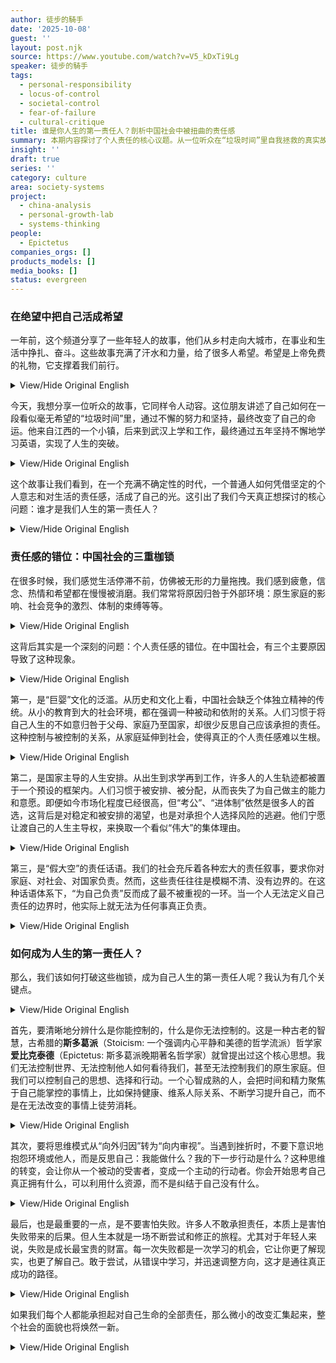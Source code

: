 ```yaml
---
author: 徒步的騎手
date: '2025-10-08'
guest: ''
layout: post.njk
source: https://www.youtube.com/watch?v=V5_kDxTi9Lg
speaker: 徒步的騎手
tags:
  - personal-responsibility
  - locus-of-control
  - societal-control
  - fear-of-failure
  - cultural-critique
title: 谁是你人生的第一责任人？剖析中国社会中被扭曲的责任感
summary: 本期内容探讨了个人责任的核心议题。从一位听众在“垃圾时间”里自我拯救的真实故事出发，深入剖析了为何在中国社会，个人责任感常常被“假大空”的集体概念所绑架和稀释。文章指出了导致这种现象的三大原因：泛滥的“巨婴”文化、国家主导的人生安排以及缺乏边界的传统人情社会。最后，文章提出了一个清晰的行动框架：区分可控与不可控，从外部归因转向内部审视，并勇敢地拥抱失败，以此重新夺回人生的主导权。
insight: ''
draft: true
series: ''
category: culture
area: society-systems
project:
  - china-analysis
  - personal-growth-lab
  - systems-thinking
people:
  - Epictetus
companies_orgs: []
products_models: []
media_books: []
status: evergreen
---
```


### 在绝望中把自己活成希望

一年前，这个频道分享了一些年轻人的故事，他们从乡村走向大城市，在事业和生活中挣扎、奋斗。这些故事充满了汗水和力量，给了很多人希望。希望是上帝免费的礼物，它支撑着我们前行。

<details>
<summary>View/Hide Original English</summary>
<p class="english-text">One year ago, this channel shared stories of young people who moved from the countryside to big cities, struggling and striving in their careers and lives. These stories, filled with sweat and strength, gave many people hope. Hope is a free gift from God that keeps us going.</p>
</details>

今天，我想分享一位听众的故事，它同样令人动容。这位朋友讲述了自己如何在一段看似毫无希望的“垃圾时间”里，通过不懈的努力和坚持，最终改变了自己的命运。他来自江西的一个小镇，后来到武汉上学和工作，最终通过五年坚持不懈地学习英语，实现了人生的突破。

<details>
<summary>View/Hide Original English</summary>
<p class="english-text">Today, I want to share a similarly moving story from a listener. This friend described how, during a period of seemingly hopeless "garbage time," he ultimately changed his destiny through relentless effort and persistence. He came from a small town in Jiangxi, later studied and worked in Wuhan, and eventually achieved a breakthrough in his life by persistently studying English for five years.</p>
</details>

这个故事让我们看到，在一个充满不确定性的时代，一个普通人如何凭借坚定的个人意志和对生活的责任感，活成了自己的光。这引出了我们今天真正想探讨的核心问题：谁才是我们人生的第一责任人？

<details>
<summary>View/Hide Original English</summary>
<p class="english-text">This story shows us how, in an era full of uncertainty, an ordinary person can become their own source of light through strong personal will and a sense of responsibility for their life. This leads to the core question we want to explore today: Who is the primary person responsible for our lives?</p>
</details>

### 责任感的错位：中国社会的三重枷锁

在很多时候，我们感觉生活停滞不前，仿佛被无形的力量拖拽。我们感到疲惫，信念、热情和希望都在慢慢被消磨。我们常常将原因归咎于外部环境：原生家庭的影响、社会竞争的激烈、体制的束缚等等。

<details>
<summary>View/Hide Original English</summary>
<p class="english-text">Often, we feel that our lives are stagnant, as if being held back by an invisible force. We feel exhausted as our beliefs, passions, and hopes are slowly eroded. We frequently attribute the cause to external factors: the influence of our family of origin, intense social competition, systemic constraints, and so on.</p>
</details>

这背后其实是一个深刻的问题：个人责任感的错位。在中国社会，有三个主要原因导致了这种现象。

<details>
<summary>View/Hide Original English</summary>
<p class="english-text">Behind this lies a profound issue: the misplacement of personal responsibility. In Chinese society, three main reasons contribute to this phenomenon.</p>
</details>

第一，是“巨婴”文化的泛滥。从历史和文化上看，中国社会缺乏个体独立精神的传统。从小的教育到大的社会环境，都在强调一种被动和依附的关系。人们习惯于将自己人生的不如意归咎于父母、家庭乃至国家，却很少反思自己应该承担的责任。这种控制与被控制的关系，从家庭延伸到社会，使得真正的个人责任感难以生根。

<details>
<summary>View/Hide Original English</summary>
<p class="english-text">First is the prevalence of a "giant infant" culture. Historically and culturally, Chinese society lacks a tradition of individual independence. From early education to the broader social environment, there is an emphasis on passive and dependent relationships. People are accustomed to blaming their life's misfortunes on their parents, family, or even the country, rarely reflecting on their own responsibilities. This relationship of control and being controlled extends from the family to society, making it difficult for true personal responsibility to take root.</p>
</details>

第二，是国家主导的人生安排。从出生到求学再到工作，许多人的人生轨迹都被置于一个预设的框架内。人们习惯于被安排、被分配，从而丧失了为自己做主的能力和意愿。即便如今市场化程度已经很高，但“考公”、“进体制”依然是很多人的首选，这背后是对稳定和被安排的渴望，也是对承担个人选择风险的逃避。他们宁愿让渡自己的人生主导权，来换取一个看似“伟大”的集体理由。

<details>
<summary>View/Hide Original English</summary>
<p class="english-text">Second is the state-dominated life planning. From birth to education and employment, many people's life trajectories are placed within a preset framework. People become accustomed to being arranged and assigned, thereby losing the ability and willingness to make their own decisions. Even with a high degree of marketization today, pursuing civil service exams or entering the state system remains a top choice for many. This reflects a desire for stability and being taken care of, as well as an evasion of the risks associated with personal choice. They would rather cede control of their lives in exchange for a seemingly "grand" collective reason.</p>
</details>

第三，是“假大空”的责任话语。我们的社会充斥着各种宏大的责任叙事，要求你对家庭、对社会、对国家负责。然而，这些责任往往是模糊不清、没有边界的。在这种话语体系下，“为自己负责”反而成了最不被重视的一环。当一个人无法定义自己责任的边界时，他实际上就无法为任何事真正负责。

<details>
<summary>View/Hide Original English</summary>
<p class="english-text">Third is the rhetoric of "fake, big, and empty" responsibility. Our society is filled with grand narratives of responsibility, demanding that you be accountable to your family, society, and the country. However, these responsibilities are often vague and boundless. Under this discourse, "being responsible for oneself" becomes the least valued aspect. When a person cannot define the boundaries of their own responsibility, they cannot truly be responsible for anything.</p>
</details>

### 如何成为人生的第一责任人？

那么，我们该如何打破这些枷锁，成为自己人生的第一责任人呢？我认为有几个关键点。

<details>
<summary>View/Hide Original English</summary>
<p class="english-text">So, how can we break these shackles and become the primary person responsible for our own lives? I believe there are several key points.</p>
</details>

首先，要清晰地分辨什么是你能控制的，什么是你无法控制的。这是一种古老的智慧，古希腊的**斯多葛派**（Stoicism: 一个强调内心平静和美德的哲学流派）哲学家**爱比克泰德**（Epictetus: 斯多葛派晚期著名哲学家）就曾提出过这个核心思想。我们无法控制世界、无法控制他人如何看待我们，甚至无法控制我们的原生家庭。但我们可以控制自己的思想、选择和行动。一个心智成熟的人，会把时间和精力聚焦于自己能掌控的事情上，比如保持健康、维系人际关系、不断学习提升自己，而不是在无法改变的事情上徒劳消耗。

<details>
<summary>View/Hide Original English</summary>
<p class="english-text">First, you must clearly distinguish between what you can control and what you cannot. This is ancient wisdom, a core idea proposed by the Greek **Stoic** (Stoicism: a school of philosophy emphasizing inner peace and virtue) philosopher **Epictetus**. We cannot control the world, how others perceive us, or even our family of origin. But we can control our own thoughts, choices, and actions. A mentally mature person focuses their time and energy on what they can control—such as maintaining health, nurturing relationships, and continuously learning—rather than wasting it on things they cannot change.</p>
</details>

其次，要将思维模式从“向外归因”转为“向内审视”。当遇到挫折时，不要下意识地抱怨环境或他人，而是反思自己：我能做什么？我的下一步行动是什么？这种思维的转变，会让你从一个被动的受害者，变成一个主动的行动者。你会开始思考自己真正拥有什么，可以利用什么资源，而不是纠结于自己没有什么。

<details>
<summary>View/Hide Original English</summary>
<p class="english-text">Second, shift your mindset from external attribution to internal reflection. When faced with setbacks, instead of instinctively complaining about the environment or others, reflect on yourself: What can I do? What is my next step? This change in thinking will transform you from a passive victim into an active agent. You will start to think about what you truly possess and what resources you can leverage, rather than dwelling on what you lack.</p>
</details>

最后，也是最重要的一点，是不要害怕失败。许多人不敢承担责任，本质上是害怕失败带来的后果。但人生本就是一场不断尝试和修正的旅程。尤其对于年轻人来说，失败是成长最宝贵的财富。每一次失败都是一次学习的机会，它让你更了解现实，也更了解自己。敢于尝试，从错误中学习，并迅速调整方向，这才是通往真正成功的路径。

<details>
<summary>View/Hide Original English</summary>
<p class="english-text">Finally, and most importantly, do not be afraid of failure. Many people are afraid to take responsibility because they fear the consequences of failure. But life is a journey of constant trial and error. Especially for young people, failure is the most valuable asset for growth. Every failure is a learning opportunity that helps you better understand reality and yourself. Daring to try, learning from mistakes, and quickly adjusting your course is the true path to success.</p>
</details>

如果我们每个人都能承担起对自己生命的全部责任，那么微小的改变汇集起来，整个社会的面貌也将焕然一新。

<details>
<summary>View/Hide Original English</summary>
<p class="english-text">If each of us can take full responsibility for our own lives, these small changes will accumulate and ultimately transform the face of society.</p>
</details>